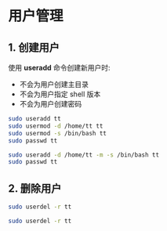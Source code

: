 # 用户管理

## 1. 创建用户

使用 **useradd** 命令创建新用户时:

- 不会为用户创建主目录
- 不会为用户指定 shell 版本
- 不会为用户创建密码

```bash
sudo useradd tt
sudo usermod -d /home/tt tt
sudo usermod -s /bin/bash tt
sudo passwd tt
```

```bash
sudo useradd -d /home/tt -m -s /bin/bash tt
sudo passwd tt
```

## 2. 删除用户

```bash
sudo userdel -r tt
```

```bash
sudo userdel -r tt
```
